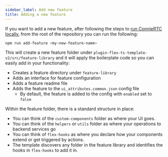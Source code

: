 ```yaml
---
sidebar_label: Add new feature
title: Adding a new feature
---
```



If you want to add a new feature, after following the steps to [run ConnieRTC locally](/getting-started/run-locally), from the root of the repository you can run the following:

```bash
npm run add-feature <my-new-feature-name>
```

This will create a new feature folder under `plugin-flex-ts-template-v2/src/feature-library` and it will apply the boilerplate code so you can easily add in your functionality:
- Creates a feature directory under `feature-library`
- Adds an interface for feature configuration
- Adds a feature readme file
- Adds the feature to the `ui_attributes.common.json` config file
  - By default, the feature is added to the config with `enabled` set to `false`

Within the feature folder, there is a standard structure in place:
- You can think of the `custom-components` folder as where your UI goes.
- You can think of the `helpers` or `utils` folder as where your operations to backend services go
- You can think of `flex-hooks` as where you declare how your components extend or get triggered by actions.
- The template discovers any folder in the feature library and identifies the hooks in `flex-hooks` to add it in.
